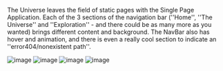 The Universe leaves the field of static pages with the Single Page Application. Each of the 3 sections of the navigation bar (''Home'', ''The Universe'' and ''Exploration'' - and there could be as many more as you wanted) brings different content and background. The NavBar also has hover and animation, and there is even a really cool section to indicate an ''error404/nonexistent path''.

![image](https://github.com/user-attachments/assets/09916b73-00fc-4f6a-977d-7bef6c439fda)
![image](https://github.com/user-attachments/assets/1fc662c0-b805-4fa4-8717-26904e45901b)
![image](https://github.com/user-attachments/assets/aa9f1b2c-7dbf-43c7-a664-c2c31b5caba1)
![image](https://github.com/user-attachments/assets/179bac70-3bf1-4c36-95a8-7541d1804485)
